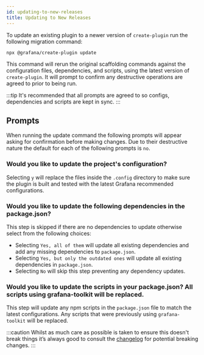 ```yaml
---
id: updating-to-new-releases
title: Updating to New Releases
---
```


To update an existing plugin to a newer version of `create-plugin` run the following migration command:

```shell
npx @grafana/create-plugin update
```

This command will rerun the original scaffolding commands against the configuration files, dependencies, and scripts, using the latest version of `create-plugin`. It will prompt to confirm any destructive operations are agreed to prior to being run.

:::tip
It's recommended that all prompts are agreed to so configs, dependencies and scripts are kept in sync.
:::

## Prompts

When running the update command the following prompts will appear asking for confirmation before making changes. Due to their destructive nature the default for each of the following prompts is `no`.

### Would you like to update the project's configuration?

Selecting `y` will replace the files inside the `.config` directory to make sure the plugin is built and tested with the latest Grafana recommended configurations.

### Would you like to update the following dependencies in the package.json?

This step is skipped if there are no dependencies to update otherwise select from the following choices:

- Selecting `Yes, all of them` will update all existing dependencies and add any missing dependencies to `package.json`.
- Selecting `Yes, but only the outdated ones` will update all existing dependencies in `package.json`.
- Selecting `No` will skip this step preventing any dependency updates.

### Would you like to update the scripts in your package.json? All scripts using grafana-toolkit will be replaced.

This step will update any npm scripts in the `package.json` file to match the latest configurations. Any scripts that were previously using `grafana-toolkit` will be replaced.

:::caution
Whilst as much care as possible is taken to ensure this doesn't break things it’s always good to consult the [changelog](https://github.com/grafana/plugin-tools/blob/main/CHANGELOG.md) for potential breaking changes.
:::
